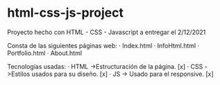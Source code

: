 # html-css-js-project
Proyecto hecho con HTML - CSS - Javascript a entregar el 2/12/2021

Consta de las siguientes páginas web:
    · Index.html
    · InfoHtml.html
    · Portfolio.html
    · About.html

Tecnologías usadas:
    · HTML ->Estructuración de la página.  [x]
    · CSS ->Estilos usados para su diseño. [x]
    · JS -> Usado para el responsive.      [x]